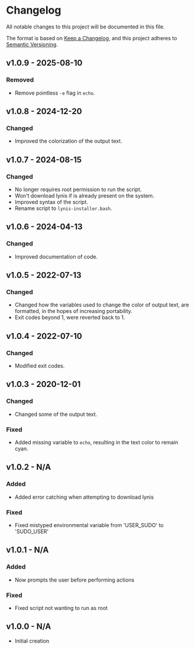 # Changelog

All notable changes to this project will be documented in this file.

The format is based on [Keep a Changelog](https://keepachangelog.com/en/1.0.0/), and this project adheres to [Semantic Versioning](https://semver.org/spec/v2.0.0.html).

## v1.0.9 - 2025-08-10

### Removed

- Remove pointless `-e` flag in `echo`.

## v1.0.8 - 2024-12-20

### Changed

- Improved the colorization of the output text.

## v1.0.7 - 2024-08-15

### Changed

- No longer requires root permission to run the script.
- Won't download lynis if is already present on the system.
- Improved syntax of the script.
- Rename script to `lynis-installer.bash`.

## v1.0.6 - 2024-04-13

### Changed

- Improved documentation of code.

## v1.0.5 - 2022-07-13

### Changed

- Changed how the variables used to change the color of output text, are formatted, in the hopes of increasing portability.
- Exit codes beyond 1, were reverted back to 1.

## v1.0.4 - 2022-07-10

### Changed

- Modified exit codes.

## v1.0.3 - 2020-12-01

### Changed

- Changed some of the output text.

### Fixed

- Added missing variable to `echo`, resulting in the text color to remain cyan.

## v1.0.2 - N/A

### Added

- Added error catching when attempting to download lynis

### Fixed

- Fixed mistyped environmental variable from 'USER_SUDO' to 'SUDO_USER'

## v1.0.1 - N/A

### Added

- Now prompts the user before performing actions

### Fixed

- Fixed script not wanting to run as root

## v1.0.0 - N/A

- Initial creation
